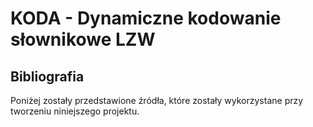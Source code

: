 # KODA - Dynamiczne kodowanie słownikowe LZW
## Bibliografia
Poniżej zostały przedstawione źródła, które zostały wykorzystane przy tworzeniu niniejszego projektu.

